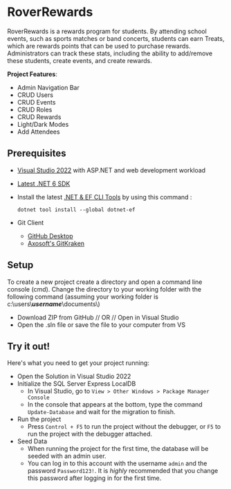 # RoverRewards

RoverRewards is a rewards program for students. By attending school events, such as sports matches or band concerts, students can earn Treats, which are rewards points that can be used to purchase rewards. Administrators can track these stats, including the ability to add/remove these students, create events, and create rewards.


**Project Features**: 
- Admin Navigation Bar
- CRUD Users
- CRUD Events
- CRUD Roles
- CRUD Rewards
- Light/Dark Modes
- Add Attendees


## Prerequisites
- [Visual Studio 2022](https://visualstudio.microsoft.com/vs/) with ASP.NET and web development workload
- [Latest .NET 6 SDK](https://dotnet.microsoft.com/en-us/download/dotnet/6.0)
-   Install the latest [.NET & EF CLI Tools](https://docs.microsoft.com/en-us/ef/core/cli/dotnet) by using this command :

    ```.NET Core CLI
    dotnet tool install --global dotnet-ef
    ```
- Git Client 
  - [GitHub Desktop](https://desktop.github.com/)
  - [Axosoft's GitKraken](https://www.gitkraken.com/)


## Setup

To create a new project create a directory and open a command line console (cmd).  Change the directory to your working folder with the following command (assuming your working folder is c:\users\\**_username_**\\documents\\)

- Download ZIP from GitHub // OR // Open in Visual Studio
- Open the .sln file or save the file to your computer from VS


## Try it out!

Here's what you need to get your project running:
- Open the Solution in Visual Studio 2022
- Initialize the SQL Server Express LocalDB
  - In Visual Studio, go to `View > Other Windows > Package Manager Console`
  - In the console that appears at the bottom, type the command `Update-Database` and wait for the migration to finish.
- Run the project
  - Press `Control + F5` to run the project without the debugger, or `F5` to run the project with the debugger attached.
- Seed Data
  - When running the project for the first time, the database will be seeded with an admin user.
  - You can log in to this account with the username `admin` and the password `Password123!`. It is _highly_ recommended that you change this password after logging in for the first time.
